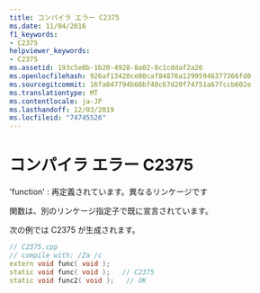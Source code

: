```yaml
---
title: コンパイラ エラー C2375
ms.date: 11/04/2016
f1_keywords:
- C2375
helpviewer_keywords:
- C2375
ms.assetid: 193c5e8b-1b20-4928-8a02-8c1cddaf2a26
ms.openlocfilehash: 926af13420ce80caf84876a12995946377366fd0
ms.sourcegitcommit: 16fa847794b60bf40c67d20f74751a67fccb602e
ms.translationtype: MT
ms.contentlocale: ja-JP
ms.lasthandoff: 12/03/2019
ms.locfileid: "74745526"
---
```

# <a name="compiler-error-c2375"></a>コンパイラ エラー C2375

'function' : 再定義されています。異なるリンケージです

関数は、別のリンケージ指定子で既に宣言されています。

次の例では C2375 が生成されます。

```cpp
// C2375.cpp
// compile with: /Za /c
extern void func( void );
static void func( void );   // C2375
static void func2( void );   // OK
```
